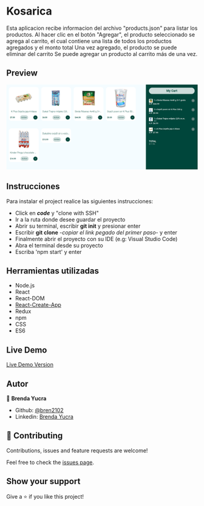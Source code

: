 # Kosarica

Esta aplicacion recibe informacion del archivo "products.json" para listar los productos. Al hacer clic en el botón "Agregar", el producto seleccionado se agrega al carrito, el cual contiene una lista de todos los productos agregados y el monto total
Una vez agregado, el producto se puede eliminar del carrito
Se puede agregar un producto al carrito más de una vez.

## Preview

![Preview](src/resources/preview.png)

## Instrucciones

Para instalar el project realice las siguientes instrucciones:

- Click en ***code*** y "clone with SSH"
- Ir a la ruta donde desee guardar el proyecto
- Abrir su terminal, escribir **git init** y presionar enter
- Escribir **git clone** -*copiar el link pegado del primer paso*- y enter
- Finalmente abrir el proyecto con su IDE (e.g: Visual Studio Code)
- Abra el terminal desde su proyecto
- Escriba 'npm start' y enter

## Herramientas utilizadas

- Node.js
- React
- React-DOM
- [React-Create-App](https://github.com/facebook/create-react-app)
- Redux 
- npm
- CSS
- ES6

## Live Demo

[Live Demo Version](https://bren2102-moviedate.herokuapp.com/Movies)

## Autor

👤 **Brenda Yucra**

- Github: [@bren2102](https://github.com/bren2102)
- Linkedin: [Brenda Yucra](https://www.linkedin.com/in/brenda-yucra/)


## 🤝 Contributing

Contributions, issues and feature requests are welcome!

Feel free to check the [issues page](https://github.com/bren2102/MovieDate/issues).

## Show your support

Give a ⭐️ if you like this project!